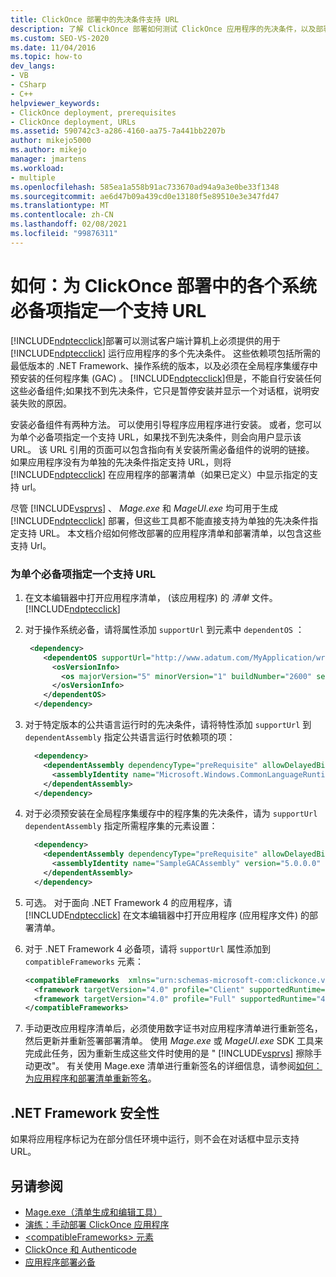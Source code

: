 ```yaml
---
title: ClickOnce 部署中的先决条件支持 URL
description: 了解 ClickOnce 部署如何测试 ClickOnce 应用程序的先决条件，以及部署如何处理缺少的必备组件。
ms.custom: SEO-VS-2020
ms.date: 11/04/2016
ms.topic: how-to
dev_langs:
- VB
- CSharp
- C++
helpviewer_keywords:
- ClickOnce deployment, prerequisites
- ClickOnce deployment, URLs
ms.assetid: 590742c3-a286-4160-aa75-7a441bb2207b
author: mikejo5000
ms.author: mikejo
manager: jmartens
ms.workload:
- multiple
ms.openlocfilehash: 585ea1a558b91ac733670ad94a9a3e0be33f1348
ms.sourcegitcommit: ae6d47b09a439cd0e13180f5e89510e3e347fd47
ms.translationtype: MT
ms.contentlocale: zh-CN
ms.lasthandoff: 02/08/2021
ms.locfileid: "99876311"
---
```

# <a name="how-to-specify-a-support-url-for-individual-prerequisites-in-a-clickonce-deployment"></a>如何：为 ClickOnce 部署中的各个系统必备项指定一个支持 URL
[!INCLUDE[ndptecclick](../deployment/includes/ndptecclick_md.md)]部署可以测试客户端计算机上必须提供的用于 [!INCLUDE[ndptecclick](../deployment/includes/ndptecclick_md.md)] 运行应用程序的多个先决条件。 这些依赖项包括所需的最低版本的 .NET Framework、操作系统的版本，以及必须在全局程序集缓存中预安装的任何程序集 (GAC) 。 [!INCLUDE[ndptecclick](../deployment/includes/ndptecclick_md.md)]但是，不能自行安装任何这些必备组件;如果找不到先决条件，它只是暂停安装并显示一个对话框，说明安装失败的原因。

 安装必备组件有两种方法。 可以使用引导程序应用程序进行安装。 或者，您可以为单个必备项指定一个支持 URL，如果找不到先决条件，则会向用户显示该 URL。 该 URL 引用的页面可以包含指向有关安装所需必备组件的说明的链接。 如果应用程序没有为单独的先决条件指定支持 URL，则将 [!INCLUDE[ndptecclick](../deployment/includes/ndptecclick_md.md)] 在应用程序的部署清单（如果已定义）中显示指定的支持 url。

 尽管 [!INCLUDE[vsprvs](../code-quality/includes/vsprvs_md.md)] 、 *Mage.exe* 和 *MageUI.exe* 均可用于生成 [!INCLUDE[ndptecclick](../deployment/includes/ndptecclick_md.md)] 部署，但这些工具都不能直接支持为单独的先决条件指定支持 URL。 本文档介绍如何修改部署的应用程序清单和部署清单，以包含这些支持 Url。

### <a name="specify-a-support-url-for-an-individual-prerequisite"></a>为单个必备项指定一个支持 URL

1. 在文本编辑器中打开应用程序清单， (该应用程序) 的 *清单* 文件。 [!INCLUDE[ndptecclick](../deployment/includes/ndptecclick_md.md)]

2. 对于操作系统必备，请将属性添加 `supportUrl` 到元素中 `dependentOS` ：

   ```xml
    <dependency>
       <dependentOS supportUrl="http://www.adatum.com/MyApplication/wrongOSFound.htm">
         <osVersionInfo>
           <os majorVersion="5" minorVersion="1" buildNumber="2600" servicePackMajor="0" servicePackMinor="0" />
         </osVersionInfo>
       </dependentOS>
     </dependency>
   ```

3. 对于特定版本的公共语言运行时的先决条件，请将特性添加 `supportUrl` 到 `dependentAssembly` 指定公共语言运行时依赖项的项：

   ```xml
     <dependency>
       <dependentAssembly dependencyType="preRequisite" allowDelayedBinding="true" supportUrl=" http://www.adatum.com/MyApplication/wrongClrVersionFound.htm">
         <assemblyIdentity name="Microsoft.Windows.CommonLanguageRuntime" version="4.0.30319.0" />
       </dependentAssembly>
     </dependency>
   ```

4. 对于必须预安装在全局程序集缓存中的程序集的先决条件，请为 `supportUrl` `dependentAssembly` 指定所需程序集的元素设置：

   ```xml
     <dependency>
       <dependentAssembly dependencyType="preRequisite" allowDelayedBinding="true" supportUrl=" http://www.adatum.com/MyApplication/missingSampleGACAssembly.htm">
         <assemblyIdentity name="SampleGACAssembly" version="5.0.0.0" publicKeyToken="04529dfb5da245c5" processorArchitecture="msil" language="neutral" />
       </dependentAssembly>
     </dependency>
   ```

5. 可选。 对于面向 .NET Framework 4 的应用程序，请 [!INCLUDE[ndptecclick](../deployment/includes/ndptecclick_md.md)] 在文本编辑器中打开应用程序 (应用程序文件) 的部署清单。

6. 对于 .NET Framework 4 必备项，请将 `supportUrl` 属性添加到 `compatibleFrameworks` 元素：

   ```xml
   <compatibleFrameworks  xmlns="urn:schemas-microsoft-com:clickonce.v2" supportUrl="http://adatum.com/MyApplication/CompatibleFrameworks.htm">
     <framework targetVersion="4.0" profile="Client" supportedRuntime="4.0.30319" />
     <framework targetVersion="4.0" profile="Full" supportedRuntime="4.0.30319" />
   </compatibleFrameworks>
   ```

7. 手动更改应用程序清单后，必须使用数字证书对应用程序清单进行重新签名，然后更新并重新签署部署清单。 使用 *Mage.exe* 或 *MageUI.exe* SDK 工具来完成此任务，因为重新生成这些文件时使用的是 " [!INCLUDE[vsprvs](../code-quality/includes/vsprvs_md.md)] 擦除手动更改"。 有关使用 Mage.exe 清单进行重新签名的详细信息，请参阅[如何：为应用程序和部署清单重新签名](../deployment/how-to-re-sign-application-and-deployment-manifests.md)。

## <a name="net-framework-security"></a>.NET Framework 安全性
 如果将应用程序标记为在部分信任环境中运行，则不会在对话框中显示支持 URL。

## <a name="see-also"></a>另请参阅
- [Mage.exe（清单生成和编辑工具）](/dotnet/framework/tools/mage-exe-manifest-generation-and-editing-tool)
- [演练：手动部署 ClickOnce 应用程序](../deployment/walkthrough-manually-deploying-a-clickonce-application.md)
- [\<compatibleFrameworks> 元素](../deployment/compatibleframeworks-element-clickonce-deployment.md)
- [ClickOnce 和 Authenticode](../deployment/clickonce-and-authenticode.md)
- [应用程序部署必备](../deployment/application-deployment-prerequisites.md)